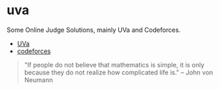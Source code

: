 # uva

Some Online Judge Solutions, mainly UVa and Codeforces.

* [UVa](https://uhunt.onlinejudge.org/id/113519)
* [codeforces](https://codeforces.com/profile/lzwjava)


> "If people do not believe that mathematics is simple, it is only because they do not realize how complicated life is." – John von Neumann
